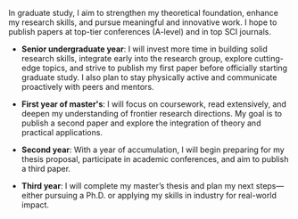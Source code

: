 In graduate study, I aim to strengthen my theoretical foundation, enhance my research skills, and pursue meaningful and innovative work. I hope to publish papers at top-tier conferences (A-level) and in top SCI journals.

- **Senior undergraduate year**: I will invest more time in building solid research skills, integrate early into the research group, explore cutting-edge topics, and strive to publish my first paper before officially starting graduate study. I also plan to stay physically active and communicate proactively with peers and mentors.

- **First year of master's**: I will focus on coursework, read extensively, and deepen my understanding of frontier research directions. My goal is to publish a second paper and explore the integration of theory and practical applications.

- **Second year**: With a year of accumulation, I will begin preparing for my thesis proposal, participate in academic conferences, and aim to publish a third paper.

- **Third year**: I will complete my master’s thesis and plan my next steps—either pursuing a Ph.D. or applying my skills in industry for real-world impact.